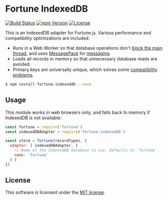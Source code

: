 # Fortune IndexedDB

[![Build Status](https://img.shields.io/travis/fortunejs/fortune-indexeddb/master.svg?style=flat-square)](https://travis-ci.org/fortunejs/fortune-indexeddb)
[![npm Version](https://img.shields.io/npm/v/fortune-indexeddb.svg?style=flat-square)](https://www.npmjs.com/package/fortune-indexeddb)
[![License](https://img.shields.io/npm/l/fortune-indexeddb.svg?style=flat-square)](https://raw.githubusercontent.com/fortunejs/fortune-indexeddb/master/LICENSE)

This is an IndexedDB adapter for Fortune.js. Various performance and compatibility optimizations are included:

- Runs in a Web Worker so that database operations don't [block the main thread](https://nolanlawson.com/2015/09/29/indexeddb-websql-localstorage-what-blocks-the-dom/), and uses [MessagePack](http://msgpack.org) for [messaging](https://developer.mozilla.org/en/docs/Web/API/Worker/postMessage).
- Loads all records in memory so that unnecessary database reads are avoided.
- Primary keys are universally unique, which solves some [compatibility problems](https://www.raymondcamden.com/2014/09/25/IndexedDB-on-iOS-8-Broken-Bad).

```sh
$ npm install fortune-indexeddb --save
```


## Usage

This module works in web browsers only, and falls back to memory if IndexedDB is not available:

```js
const fortune = require('fortune')
const indexedDBAdapter = require('fortune-indexeddb')

const store = fortune(recordTypes, {
  adapter: [ indexedDBAdapter, {
    // Name of the IndexedDB database to use. Defaults to `fortune`.
    name: 'fortune'
  } ]
})
```


## License

This software is licensed under the [MIT license](https://raw.githubusercontent.com/fortunejs/fortune-indexeddb/master/LICENSE).
